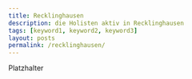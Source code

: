 ```yaml
---
title: Recklinghausen
description: die Holisten aktiv in Recklinghausen
tags: [keyword1, keyword2, keyword3]
layout: posts
permalink: /recklinghausen/
---
```

Platzhalter